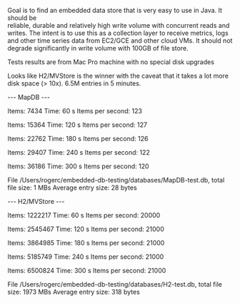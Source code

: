 Goal is to find an embedded data store that is very easy to use in Java. It should be  
reliable, durable and relatively high write volume with concurrent reads and writes. 
The intent is to use this as a collection layer to receive metrics, logs and other time
series data from EC2/GCE and other cloud VMs. It should not degrade significantly in 
write volume with 100GB of file store.

Tests results are from Mac Pro machine with no special disk upgrades

Looks like H2/MVStore is the winner with the caveat that it takes a lot more disk space (> 10x).
6.5M entries in 5 minutes.


--- MapDB ---

Items: 7434
Time: 60 s
Items per second: 123

Items: 15364
Time: 120 s
Items per second: 127

Items: 22762
Time: 180 s
Items per second: 126

Items: 29407
Time: 240 s
Items per second: 122

Items: 36186
Time: 300 s
Items per second: 120

File /Users/rogerc/embedded-db-testing/databases/MapDB-test.db, total file size: 1 MBs
Average entry size: 28 bytes


--- H2/MVStore ---

Items: 1222217
Time: 60 s
Items per second: 20000

Items: 2545467
Time: 120 s
Items per second: 21000

Items: 3864985
Time: 180 s
Items per second: 21000

Items: 5185749
Time: 240 s
Items per second: 21000

Items: 6500824
Time: 300 s
Items per second: 21000

File /Users/rogerc/embedded-db-testing/databases/H2-test.db, total file size: 1973 MBs
Average entry size: 318 bytes

